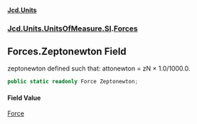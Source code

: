 #### [Jcd.Units](index 'index')
### [Jcd.Units.UnitsOfMeasure.SI](Jcd.Units.UnitsOfMeasure.SI 'Jcd.Units.UnitsOfMeasure.SI').[Forces](Forces 'Jcd.Units.UnitsOfMeasure.SI.Forces')

## Forces.Zeptonewton Field

zeptonewton defined such that: attonewton = zN × 1.0/1000.0.

```csharp
public static readonly Force Zeptonewton;
```

#### Field Value
[Force](Force 'Jcd.Units.UnitTypes.Force')